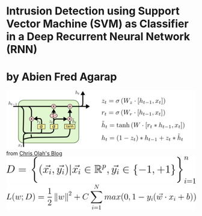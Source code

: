 Intrusion Detection using Support Vector Machine (SVM) as Classifier in a Deep Recurrent Neural Network (RNN)
===
# by Abien Fred Agarap

![](figures/gru.png) from [Chris Olah's Blog](http://colah.github.io/posts/2015-08-Understanding-LSTMs/)
![](figures/data.png)
![](figures/svm.png)
